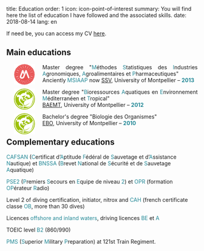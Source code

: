 title: Education
order: 1
icon: icon-point-of-interest
summary: You will find here the list of education I have followed and the associated skills.
date: 2018-08-14
lang: en

If need be, you can access my CV <a href="/documents/cv_fr_depetris.pdf" target="_blank">here</a>.

## Main educations

<p style="text-align: justify">
<a href="https://formations.umontpellier.fr/fr/formations/sciences-technologies-sante-STS/master-XB/master-mathematiques-program-fruai0342321nprme157/statistique-pour-les-sciences-de-la-vie-subprogram-pr496.html" target="_blank">
<img align=left src="/pictures/logos/logo_universite_montpellier.png" width="55" height="55" hspace="20"></a>
Master degree "<font color="#238896">M</font>éthodes <font color="#238896">S</font>tatistiques des <font color="#238896">I</font>ndustries <font color="#238896">A</font>gronomiques, <font color="#238896">A</font>groalimentaires et <font color="#238896">P</font>harmaceutiques"<br> Anciently <font color="#238896">MSIAAP</font> now <a href="https://formations.umontpellier.fr/fr/formations/sciences-technologies-sante-STS/master-XB/master-mathematiques-program-fruai0342321nprme157/statistique-pour-les-sciences-de-la-vie-subprogram-pr496.html" target="_blank">SSV</a>, University of Montpellier – <font color="#238896"><strong>2013</strong></font>
</p>

<p style="text-align: justify">
<a href="https://biologie-ecologie.com/parcours-baemt/" target="_blank">
<img align=left src="/pictures/logos/logo_bee.png" width="55" height="55" hspace="20"></a>
Master degree "<font color="#238896">B</font>ioressources <font color="#238896">A</font>quatiques en <font color="#238896">E</font>nvironnement <font color="#238896">M</font>éditerranéen et <font color="#238896">T</font>ropical"<br> <a href="https://biologie-ecologie.com/parcours-baemt/" target="_blank">BAEMT</a>, University of Montpellier – <font color="#238896"><strong>2012</strong></font>
</p>

<p style="text-align: justify">
<a href="https://biologie-ecologie.com/licence-biologie/licence-ebo/" target="_blank">
<img align=left src="/pictures/logos/logo_bee.png" width="55" height="55" hspace="20"></a>
Bachelor's degree "Biologie des Organismes" <br> <a href="https://biologie-ecologie.com/licence-biologie/licence-ebo/" target="_blank">EBO</a>, University of Montpellier – <font color="#238896"><strong>2010</strong></font>
</p>

## Complementary educations

<font color="#238896">CAFSAN</font> (<font color="#238896">C</font>ertificat d’<font color="#238896">A</font>ptitude <font color="#238896">F</font>édéral de <font color="#238896">S</font>auvetage et d’<font color="#238896">A</font>ssistance <font color="#238896">N</font>autique) et <font color="#238896">BNSSA</font> (<font color="#238896">B</font>revet <font color="#238896">N</font>ational de <font color="#238896">S</font>écurité et de <font color="#238896">S</font>auvetage <font color="#238896">A</font>quatique)

<font color="#238896">PSE2</font> (<font color="#238896">P</font>remiers <font color="#238896">S</font>ecours en <font color="#238896">E</font>quipe de niveau <font color="#238896">2</font>) et <font color="#238896">OPR</font> (formation <font color="#238896">OP</font>érateur <font color="#238896">R</font>adio)

Level 2 of diving certification, initiator, nitrox and <font color="#238896">CAH</font> (french certificate classe <font color="#238896">OB</font>, more than 30 dives)

Licences <font color="#238896">offshore and inland waters</font>, driving licences <font color="#238896"> BE</font> et <font color="#238896">A</font>

TOEIC level <font color="#238896">B2</font> (860/990)

<font color="#238896">PMS</font> (<font color="#238896">S</font>uperior <font color="#238896">M</font>ilitary <font color="#238896">P</font>reparation) at 121st Train Regiment.